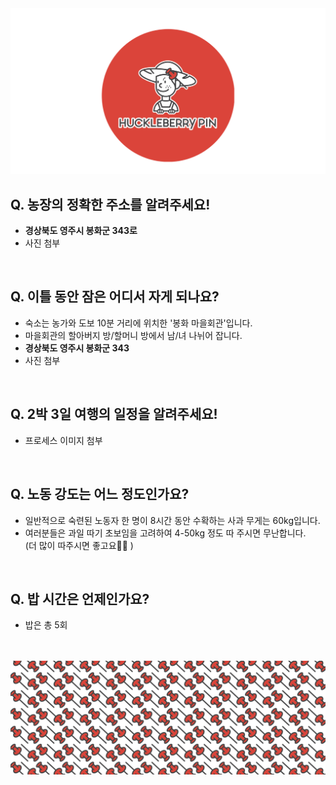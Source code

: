 <img src="https://raw.githubusercontent.com/SUWANKIM/ReadMe/master/profile1.png">

<br>

## Q. 농장의 정확한 주소를 알려주세요!

- <b>경상북도 영주시 봉화군 343로</b>
- 사진 첨부

<br>

## Q. 이틀 동안 잠은 어디서 자게 되나요?

- 숙소는 농가와 도보 10분 거리에 위치한 '봉화 마을회관'입니다.
- 마을회관의 할아버지 방/할머니 방에서 남/녀 나뉘어 잡니다.<br> 
- <b>경상북도 영주시 봉화군 343</b>
- 사진 첨부
 
<br>

## Q. 2박 3일 여행의 일정을 알려주세요!
 
- 프로세스 이미지 첨부

<br>

## Q. 노동 강도는 어느 정도인가요?
 
- 일반적으로 숙련된 노동자 한 명이 8시간 동안 수확하는 사과 무게는 60kg입니다.<br> 
- 여러분들은 과일 따기 초보임을 고려하여 4-50kg 정도 따 주시면 무난합니다.<br> 
(더 많이 따주시면 좋고요🍏🍎 )  

<br>

## Q. 밥 시간은 언제인가요?

- 밥은 총 5회 


<br>
<br>
<img src="https://raw.githubusercontent.com/SUWANKIM/ReadMe/master/under_pin.png">


